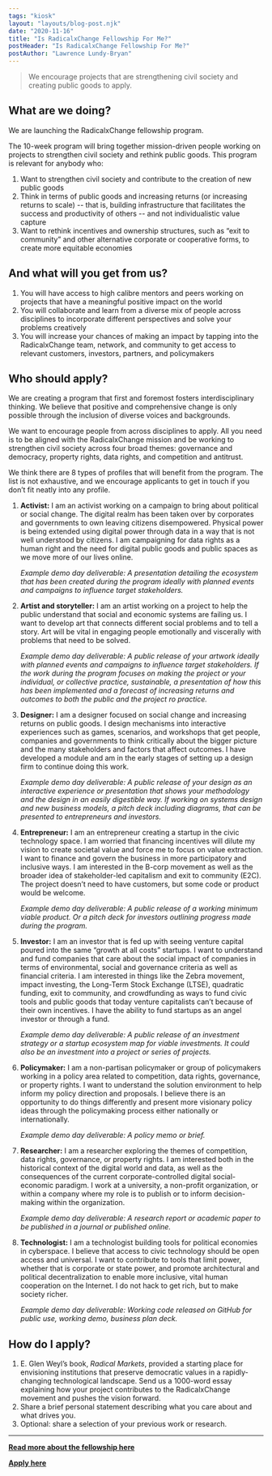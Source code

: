 ```yaml
---
tags: "kiosk"
layout: "layouts/blog-post.njk"
date: "2020-11-16"
title: "Is RadicalxChange Fellowship For Me?"
postHeader: "Is RadicalxChange Fellowship For Me?"
postAuthor: "Lawrence Lundy-Bryan"
---
```


> We encourage projects that are strengthening civil society and creating public goods to apply.

## What are we doing?

We are launching the RadicalxChange fellowship program.

The 10-week program will bring together mission-driven people working on projects to strengthen civil society and rethink public goods. This program is relevant for anybody who:

1. Want to strengthen civil society and contribute to the creation of new public goods
2. Think in terms of public goods and increasing returns (or increasing returns to scale) -- that is, building infrastructure that facilitates the success and productivity of others -- and not individualistic value capture
3. Want to rethink incentives and ownership structures, such as “exit to community” and other alternative corporate or cooperative forms, to create more equitable economies

## And what will you get from us?

1. You will have access to high calibre mentors and peers working on projects that have a meaningful positive impact on the world
2. You will collaborate and learn from a diverse mix of people across disciplines to incorporate different perspectives and solve your problems creatively
3. You will increase your chances of making an impact by tapping into the RadicalxChange team, network, and community to get access to relevant customers, investors, partners, and policymakers

## Who should apply?

We are creating a program that first and foremost fosters interdisciplinary thinking. We believe that positive and comprehensive change is only possible through the inclusion of diverse voices and backgrounds.

We want to encourage people from across disciplines to apply. All you need is to be aligned with the RadicalxChange mission and be working to strengthen civil society across four broad themes: governance and democracy, property rights, data rights, and competition and antitrust.

We think there are 8 types of profiles that will benefit from the program. The list is not exhaustive, and we encourage applicants to get in touch if you don’t fit neatly into any profile.

1. **Activist:** I am an activist working on a campaign to bring about political or social change. The digital realm has been taken over by corporates and governments to own leaving citizens disempowered. Physical power is being extended using digital power through data in a way that is not well understood by citizens. I am campaigning for data rights as a human right and the need for digital public goods and public spaces as we move more of our lives online.

   _Example demo day deliverable: A presentation detailing the ecosystem that has been created during the program ideally with planned events and campaigns to influence target stakeholders._

2. **Artist and storyteller:** I am an artist working on a project to help the public understand that social and economic systems are failing us. I want to develop art that connects different social problems and to tell a story. Art will be vital in engaging people emotionally and viscerally with problems that need to be solved.

   _Example demo day deliverable: A public release of your artwork ideally with planned events and campaigns to influence target stakeholders. If the work during the program focuses on making the project or your individual, or collective practice, sustainable, a presentation of how this has been implemented and a forecast of increasing returns and outcomes to both the public and the project ro practice._

3. **Designer:** I am a designer focused on social change and increasing returns on public goods. I design mechanisms into interactive experiences such as games, scenarios, and workshops that get people, companies and governments to think critically about the bigger picture and the many stakeholders and factors that affect outcomes. I have developed a module and am in the early stages of setting up a design firm to continue doing this work.

   _Example demo day deliverable: A public release of your design as an interactive experience or presentation that shows your methodology and the design in an easily digestible way. If working on systems design and new business models, a pitch deck including diagrams, that can be presented to entrepreneurs and investors._

4. **Entrepreneur:** I am an entrepreneur creating a startup in the civic technology space. I am worried that financing incentives will dilute my vision to create societal value and force me to focus on value extraction. I want to finance and govern the business in more participatory and inclusive ways. I am interested in the B-corp movement as well as the broader idea of stakeholder-led capitalism and exit to community (E2C). The project doesn’t need to have customers, but some code or product would be welcome.

   _Example demo day deliverable: A public release of a working minimum viable product. Or a pitch deck for investors outlining progress made during the program._

5. **Investor:** I am an investor that is fed up with seeing venture capital poured into the same “growth at all costs” startups. I want to understand and fund companies that care about the social impact of companies in terms of environmental, social and governance criteria as well as financial criteria. I am interested in things like the Zebra movement, impact investing, the Long-Term Stock Exchange (LTSE), quadratic funding, exit to community, and crowdfunding as ways to fund civic tools and public goods that today venture capitalists can’t because of their own incentives. I have the ability to fund startups as an angel investor or through a fund.

   _Example demo day deliverable: A public release of an investment strategy or a startup ecosystem map for viable investments. It could also be an investment into a project or series of projects._

6. **Policymaker:** I am a non-partisan policymaker or group of policymakers working in a policy area related to competition, data rights, governance, or property rights. I want to understand the solution environment to help inform my policy direction and proposals. I believe there is an opportunity to do things differently and present more visionary policy ideas through the policymaking process either nationally or internationally.

   _Example demo day deliverable: A policy memo or brief._

7. **Researcher:** I am a researcher exploring the themes of competition, data rights, governance, or property rights. I am interested both in the historical context of the digital world and data, as well as the consequences of the current corporate-controlled digital social-economic paradigm. I work at a university, a non-profit organization, or within a company where my role is to publish or to inform decision-making within the organization.

   _Example demo day deliverable: A research report or academic paper to be published in a journal or published online._

8. **Technologist:** I am a technologist building tools for political economies in cyberspace. I believe that access to civic technology should be open access and universal. I want to contribute to tools that limit power, whether that is corporate or state power, and promote architectural and political decentralization to enable more inclusive, vital human cooperation on the Internet. I do not hack to get rich, but to make society richer.

   _Example demo day deliverable: Working code released on GitHub for public use, working demo, business plan deck._

## How do I apply?

1. E. Glen Weyl’s book, _Radical Markets_, provided a starting place for envisioning institutions that preserve democratic values in a rapidly-changing technological landscape. Send us a 1000-word essay explaining how your project contributes to the RadicalxChange movement and pushes the vision forward.
2. Share a brief personal statement describing what you care about and what drives you.
3. Optional: share a selection of your previous work or research.

---

**[Read more about the fellowship here](https://www.radicalxchange.org/fellowship/2021/)**

**[Apply here](mailto:fellowship@radicalxchange.org)**
